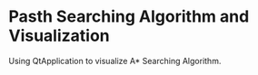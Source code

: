 # Pasth Searching Algorithm and Visualization
Using QtApplication to visualize A* Searching Algorithm.
